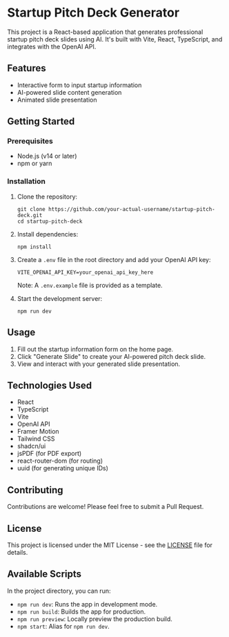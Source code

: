# Startup Pitch Deck Generator

This project is a React-based application that generates professional startup pitch deck slides using AI. It's built with Vite, React, TypeScript, and integrates with the OpenAI API.

## Features

- Interactive form to input startup information
- AI-powered slide content generation
- Animated slide presentation

## Getting Started

### Prerequisites

- Node.js (v14 or later)
- npm or yarn

### Installation

1. Clone the repository:
   ```
   git clone https://github.com/your-actual-username/startup-pitch-deck.git
   cd startup-pitch-deck
   ```

2. Install dependencies:
   ```
   npm install
   ```

3. Create a `.env` file in the root directory and add your OpenAI API key:
   ```
   VITE_OPENAI_API_KEY=your_openai_api_key_here
   ```
   Note: A `.env.example` file is provided as a template.

4. Start the development server:
   ```
   npm run dev
   ```

## Usage

1. Fill out the startup information form on the home page.
2. Click "Generate Slide" to create your AI-powered pitch deck slide.
3. View and interact with your generated slide presentation.

## Technologies Used

- React
- TypeScript
- Vite
- OpenAI API
- Framer Motion
- Tailwind CSS
- shadcn/ui
- jsPDF (for PDF export)
- react-router-dom (for routing)
- uuid (for generating unique IDs)

## Contributing

Contributions are welcome! Please feel free to submit a Pull Request.

## License

This project is licensed under the MIT License - see the [LICENSE](LICENSE) file for details.

## Available Scripts

In the project directory, you can run:

- `npm run dev`: Runs the app in development mode.
- `npm run build`: Builds the app for production.
- `npm run preview`: Locally preview the production build.
- `npm start`: Alias for `npm run dev`.
